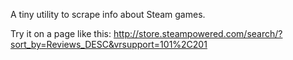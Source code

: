 A tiny utility to scrape info about Steam games.

Try it on a page like this: http://store.steampowered.com/search/?sort_by=Reviews_DESC&vrsupport=101%2C201